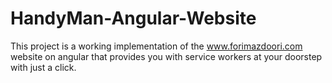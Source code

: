 # HandyMan-Angular-Website
This project is a working implementation of the www.forimazdoori.com website on angular that provides you with service workers at your doorstep with just a click.
